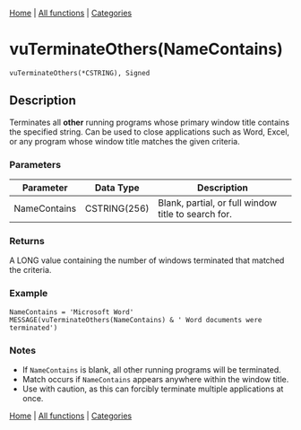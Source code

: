 [Home](../index.md) | [All functions](../all-functions.md) | [Categories](../categories/index.md)

# vuTerminateOthers(NameContains)

```Prototype
vuTerminateOthers(*CSTRING), Signed
```


## Description
Terminates all **other** running programs whose primary window title contains the specified string. Can be used to close applications such as Word, Excel, or any program whose window title matches the given criteria.

### Parameters

| Parameter    | Data Type    | Description                                                                 |
|--------------|--------------|-----------------------------------------------------------------------------|
| NameContains | CSTRING(256) | Blank, partial, or full window title to search for.                         |

### Returns
A LONG value containing the number of windows terminated that matched the criteria.

### Example

```Clarion
NameContains = 'Microsoft Word'
MESSAGE(vuTerminateOthers(NameContains) & ' Word documents were terminated')
```

### Notes
- If `NameContains` is blank, all other running programs will be terminated.  
- Match occurs if `NameContains` appears anywhere within the window title.  
- Use with caution, as this can forcibly terminate multiple applications at once.

[Home](../index.md) | [All functions](../all-functions.md) | [Categories](../categories/index.md)
